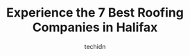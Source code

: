---
layout: ampstory
image: https://i0.wp.com/www.auto.or.id/wp-content/uploads/2023/06/pp-roofing-0-halifax-1686324290.jpeg?resize=640,853
author: techidn
featured: false
description: Halifax, Nova Scotia, Canada is a haven for Roofing Companies enthusiasts, boasting an impressive array of 7 top-notch establishments. Whether youre a seasoned connoisseur or simply curious
title: Experience the 7 Best Roofing Companies in Halifax
cover:
   title: Experience the 7 Best Roofing Companies in Halifax
   subtitle: AUTO.OR.ID
   background: https://www.auto.or.id/wp-content/uploads/2023/06/pp-roofing-0-halifax-1686324290.jpeg

pages: 
 - layout: thirds
   top: <h1>#1 Bluenose Roofing and Siding Limited</h1>
   bottom: "<p>I was impressed with the Bluenose Roofing team - They were prompt at returning phone calls and were available to review any questions that I had, and provided a competiti</p>"
   background: https://www.auto.or.id/wp-content/uploads/2023/06/pp-roofing-1-halifax-1686324292.jpeg
   backgroundblur: true
 - layout: thirds
   top: <h1>#2 P&P Roofing</h1>
   bottom: "<p>1081 Cole Harbour Rd Suite 4, Dartmouth, NS B2V 1E8, Canada</p>"
   background: https://www.auto.or.id/wp-content/uploads/2023/06/pp-roofing-2-halifax-1686324292.jpeg
   cta:
      link: https://www.auto.or.id/experience-the-7-best-roofing-companies-in-halifax/
      text: Experience the 7 Best Roofing Companies in Halifax
 - layout: thirds
   top: <h1>#3 Rydel Roofing in Halifax</h1>
   bottom: "<p>10 Thornhill Dr Unit#1, Dartmouth, NS B3B 1S1, Canada</p>"
   background: https://images.unsplash.com/photo-1579124687339-a3d41bd2e2dc?ixlib=rb-4.0.3&ixid=MnwxMjA3fDB8MHxwaG90by1wYWdlfHx8fGVufDB8fHx8&auto=format&fit=crop&w=640&h=853&q=80
   cta:
      link: https://www.auto.or.id/experience-the-7-best-roofing-companies-in-halifax/
      text: Experience the 7 Best Roofing Companies in Halifax
 - layout: thirds
   top: <h1>#4 Classic Roofing & Siding Limited</h1>
   bottom: "<p>11 Cleary Dr, Dartmouth, NS B2Y 3X3, Canada</p>"
   background: https://images.unsplash.com/photo-1576933875027-3314e0a79702?ixlib=rb-4.0.3&ixid=MnwxMjA3fDB8MHxwaG90by1wYWdlfHx8fGVufDB8fHx8&auto=format&fit=crop&w=640&h=853&q=80
   cta:
      link: https://www.auto.or.id/experience-the-7-best-roofing-companies-in-halifax/
      text: Experience the 7 Best Roofing Companies in Halifax
 - layout: thirds
   top: <h1>#5 Accurate Roofing</h1>
   bottom: "<p>30 Mohawk St, Hammonds Plains, NS B4B 1M7, Canada</p>"
   background: https://images.unsplash.com/photo-1621615645943-6948d5288720?ixlib=rb-4.0.3&ixid=MnwxMjA3fDB8MHxwaG90by1wYWdlfHx8fGVufDB8fHx8&auto=format&fit=crop&w=640&h=853&q=80
   cta:
      link: https://www.auto.or.id/experience-the-7-best-roofing-companies-in-halifax/
      text: Experience the 7 Best Roofing Companies in Halifax
 - layout: thirds
   top: <h1>#6 Catch All Contracting ltd</h1>
   bottom: "<p>99 Coronation Ave, Halifax, NS B3N 2M7, Canada</p>"
   background: https://images.unsplash.com/photo-1512374554703-ce361659d5ce?ixlib=rb-4.0.3&ixid=MnwxMjA3fDB8MHxwaG90by1wYWdlfHx8fGVufDB8fHx8&auto=format&fit=crop&w=640&h=853&q=80
   cta:
      link: https://www.auto.or.id/experience-the-7-best-roofing-companies-in-halifax/
      text: Experience the 7 Best Roofing Companies in Halifax
 - layout: thirds
   top: <h1>#7 Maritime Permanent Roofing</h1>
   bottom: "<p>101 Thornhill Dr #105, Dartmouth, NS B3B 1S2, Canada</p>"
   background: https://images.unsplash.com/photo-1637005218692-a7e234ffcbf4?ixlib=rb-4.0.3&ixid=MnwxMjA3fDB8MHxwaG90by1wYWdlfHx8fGVufDB8fHx8&auto=format&fit=crop&w=640&h=853&q=80
   cta:
      link: https://www.auto.or.id/experience-the-7-best-roofing-companies-in-halifax/
      text: Experience the 7 Best Roofing Companies in Halifax
 - layout: thirds
   middle: Continue reading...
   background: https://images.unsplash.com/photo-1580881647059-923632b8fd75?ixlib=rb-4.0.3&ixid=MnwxMjA3fDB8MHxwaG90by1wYWdlfHx8fGVufDB8fHx8&auto=format&fit=crop&w=640&h=853&q=80
   cta:
      link: https://www.auto.or.id/experience-the-7-best-roofing-companies-in-halifax/
      text: Experience the 7 Best Roofing Companies in Halifax

---